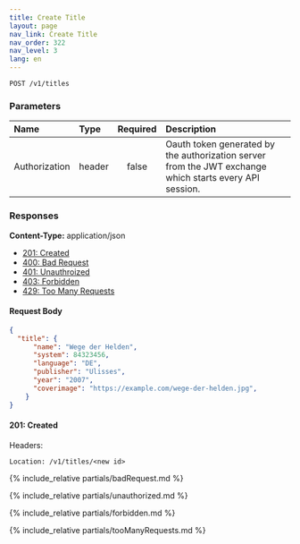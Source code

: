 ```yaml
---
title: Create Title
layout: page
nav_link: Create Title
nav_order: 322
nav_level: 3
lang: en
---
```

```
POST /v1/titles
```
### Parameters

| Name | Type  | Required | Description |
|:--------------|:--------|:----------:|:----------------------------------------------------------------------------------|
| Authorization | header | false | Oauth token generated by the authorization server from the JWT exchange which starts every API session. |

### Responses
**Content-Type:** application/json
- [201: Created](#201-created)
- [400: Bad Request](#400-bad-request)
- [401: Unauthroized](#401-unauthorized)
- [403: Forbidden](#403-forbidden)
- [429: Too Many Requests](#429-too-many-requests)

#### Request Body
```json
{
  "title": {
      "name": "Wege der Helden",
      "system": 84323456,
      "language": "DE",
      "publisher": "Ulisses",
      "year": "2007",
      "coverimage": "https://example.com/wege-der-helden.jpg",
    }
}
```

#### 201: Created
Headers:
```http
Location: /v1/titles/<new id>
```

{% include_relative partials/badRequest.md %}

{% include_relative partials/unauthorized.md %}

{% include_relative partials/forbidden.md %}

{% include_relative partials/tooManyRequests.md %}
